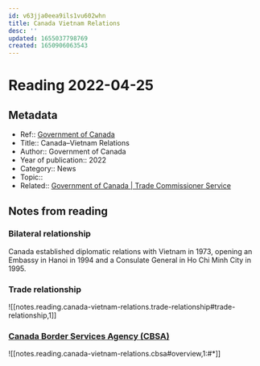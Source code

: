 ```yaml
---
id: v63jja0eea9ils1vu602whn
title: Canada Vietnam Relations
desc: ''
updated: 1655037798769
created: 1650906063543
---
```

# Reading 2022-04-25

## Metadata

- Ref:: [Government of Canada](https://www.canadainternational.gc.ca/vietnam/bilateral_relations_bilaterales/index.aspx?lang=eng)
- Title:: Canada–Vietnam Relations
- Author:: Government of Canada
- Year of publication:: 2022
- Category:: News
- Topic:: 
- Related:: [Government of Canada | Trade Commissioner Service](https://www.tradecommissioner.gc.ca/index.aspx?lang=eng)

## Notes from reading

### Bilateral relationship

Canada established diplomatic relations with Vietnam in 1973, opening an Embassy in Hanoi in 1994 and a Consulate General in Ho Chi Minh City in 1995.

### Trade relationship

![[notes.reading.canada-vietnam-relations.trade-relationship#trade-relationship,1]]

### [Canada Border Services Agency (CBSA)](https://www.cbsa-asfc.gc.ca/agency-agence/menu-eng.html)

![[notes.reading.canada-vietnam-relations.cbsa#overview,1:#*]]